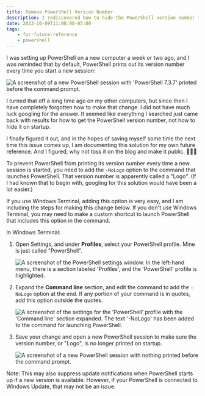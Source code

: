 ```yaml
---
title: Remove PowerShell Version Number
description: I rediscovered how to hide the PowerShell version number that is printed at the beginning of every session.
date: 2023-10-09T11:00:00-05:00
tags:
    - for-future-reference
    - powershell
---
```

I was setting up PowerShell on a new computer a week or two ago, and I was reminded that by default, PowerShell prints out its version number every time you start a new session:

<picture class="content-image">
    <source srcset="/assets/images/remove-powershell-version-number/1-displaying-version-number.avif" type="image/avif">
    <source srcset="/assets/images/remove-powershell-version-number/1-displaying-version-number.webp" type="image/webp">
    <img src="/assets/images/remove-powershell-version-number/1-displaying-version-number.jpg" alt="A screenshot of a new PowerShell session with 'PowerShell 7.3.7' printed before the command prompt.">
</picture>

I turned that off a long time ago on my other computers, but since then I have completely forgotten how to make that change. I did not have much luck googling for the answer. It seemed like everything I searched just came back with results for how to get the PowerShell version number, not how to hide it on startup.

I finally figured it out, and in the hopes of saving myself some time the next time this issue comes up, I am documenting this solution for my own future reference. And I figured, why not toss it on the blog and make it public. 🤷🏻‍♂️

To prevent PowerShell from printing its version number every time a new session is started, you need to add the <code class="language-">-NoLogo</code> option to the command that launches PowerShell. That version number is apparently called a "Logo". (If I had known that to begin with, googling for this solution would have been a lot easier.)

If you use Windows Terminal, adding this option is very easy, and I am including the steps for making this change below. If you don't use Windows Terminal, you may need to make a custom shortcut to launch PowerShell that includes this option in the command.

In Windows Terminal:
1. Open Settings, and under **Profiles**, select your PowerShell profile. Mine is just called "PowerShell".

    <picture class="content-image">
        <source srcset="/assets/images/remove-powershell-version-number/2-settings-profiles-powershell.avif" type="image/avif">
        <source srcset="/assets/images/remove-powershell-version-number/2-settings-profiles-powershell.webp" type="image/webp">
        <img src="/assets/images/remove-powershell-version-number/2-settings-profiles-powershell.jpg" alt="A screenshot of the PowerShell settings window. In the left-hand menu, there is a section labeled 'Profiles', and the 'PowerShell' profile is highlighted.">
    </picture>

2. Expand the **Command line** section, and edit the command to add the <code class="language-">-NoLogo</code> option at the end. If any portion of your command is in quotes, add this option outside the quotes.

    <picture class="content-image">
        <source srcset="/assets/images/remove-powershell-version-number/3-add-nologo-option.avif" type="image/avif">
        <source srcset="/assets/images/remove-powershell-version-number/3-add-nologo-option.webp" type="image/webp">
        <img src="/assets/images/remove-powershell-version-number/3-add-nologo-option.jpg" alt="A screenshot of the settings for the 'PowerShell' profile with the 'Command line' section expanded. The text '-NoLogo' has been added to the command for launching PowerShell.">
    </picture>

3. Save your change and open a new PowerShell session to make sure the version number, or "Logo", is no longer printed on startup.

    <picture class="content-image">
        <source srcset="/assets/images/remove-powershell-version-number/4-no-version-number.avif" type="image/avif">
        <source srcset="/assets/images/remove-powershell-version-number/4-no-version-number.webp" type="image/webp">
        <img src="/assets/images/remove-powershell-version-number/4-no-version-number.jpg" alt="A screenshot of a new PowerShell session with nothing printed before the command prompt.">
    </picture>

Note: This may also suppress update notifications when PowerShell starts up if a new version is available. However, if your PowerShell is connected to Windows Update, that may not be an issue.

<link rel="stylesheet" href="https://cdnjs.cloudflare.com/ajax/libs/prism/9000.0.1/themes/prism-tomorrow.min.css" integrity="sha512-kSwGoyIkfz4+hMo5jkJngSByil9jxJPKbweYec/UgS+S1EgE45qm4Gea7Ks2oxQ7qiYyyZRn66A9df2lMtjIsw==" crossorigin="anonymous" referrerpolicy="no-referrer">
<script src="https://cdnjs.cloudflare.com/ajax/libs/prism/9000.0.1/prism.min.js" integrity="sha512-UOoJElONeUNzQbbKQbjldDf9MwOHqxNz49NNJJ1d90yp+X9edsHyJoAs6O4K19CZGaIdjI5ohK+O2y5lBTW6uQ==" crossorigin="anonymous" referrerpolicy="no-referrer"></script>